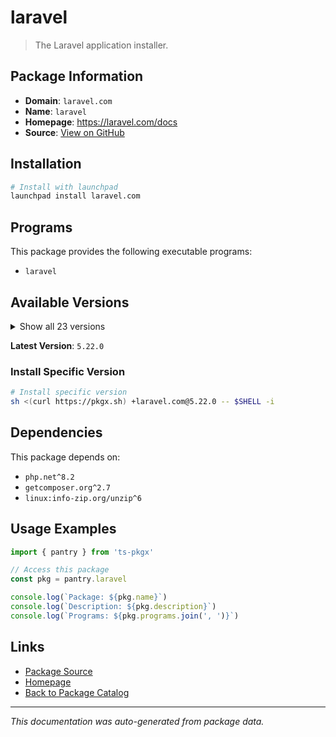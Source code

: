 # laravel

> The Laravel application installer.

## Package Information

- **Domain**: `laravel.com`
- **Name**: `laravel`
- **Homepage**: https://laravel.com/docs
- **Source**: [View on GitHub](https://github.com/pkgxdev/pantry/tree/main/projects/laravel.com/package.yml)

## Installation

```bash
# Install with launchpad
launchpad install laravel.com
```

## Programs

This package provides the following executable programs:

- `laravel`

## Available Versions

<details>
<summary>Show all 23 versions</summary>

- `5.22.0`, `5.21.0`, `5.20.0`, `5.19.0`, `5.18.0`
- `5.17.0`, `5.16.0`, `5.15.0`, `5.14.1`, `5.14.0`
- `5.13.0`, `5.12.2`, `5.12.1`, `5.12.0`, `5.11.2`
- `5.11.1`, `5.11.0`, `5.10.0`, `5.9.2`, `5.9.1`
- `5.9.0`, `5.8.5`, `5.8.3`

</details>

**Latest Version**: `5.22.0`

### Install Specific Version

```bash
# Install specific version
sh <(curl https://pkgx.sh) +laravel.com@5.22.0 -- $SHELL -i
```

## Dependencies

This package depends on:

- `php.net^8.2`
- `getcomposer.org^2.7`
- `linux:info-zip.org/unzip^6`

## Usage Examples

```typescript
import { pantry } from 'ts-pkgx'

// Access this package
const pkg = pantry.laravel

console.log(`Package: ${pkg.name}`)
console.log(`Description: ${pkg.description}`)
console.log(`Programs: ${pkg.programs.join(', ')}`)
```

## Links

- [Package Source](https://github.com/pkgxdev/pantry/tree/main/projects/laravel.com/package.yml)
- [Homepage](https://laravel.com/docs)
- [Back to Package Catalog](../../package-catalog.md)

---

*This documentation was auto-generated from package data.*
